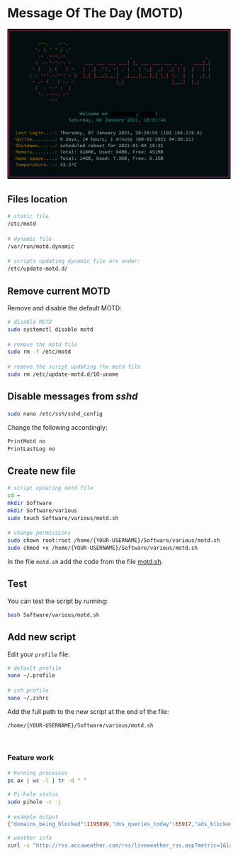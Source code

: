 # Message Of The Day (MOTD)

![motd](../img/motd.png)

## Files location
``` bash
# static file
/etc/motd

# dynamic file
/var/run/motd.dynamic

# scripts updating dynamic file are under:
/etc/update-motd.d/
```

## Remove current MOTD
Remove and disable the default MOTD:
``` bash
# disable MOTD
sudo systemctl disable motd

# remove the motd file
sudo rm -f /etc/motd

# remove the script updating the motd file
sudo rm /etc/update-motd.d/10-uname
```

## Disable messages from *sshd*
``` bash
sudo nano /etc/ssh/sshd_config
```

Change the following accordingly:
``` bash
PrintMotd no
PrintLastLog no
```

## Create new file
``` bash
# script updating motd file
cd ~
mkdir Software
mkdir Software/various
sudo touch Software/various/motd.sh

# change permissions
sudo chown root:root /home/{YOUR-USERNAME}/Software/various/motd.sh
sudo chmod +x /home/{YOUR-USERNAME}/Software/various/motd.sh
```

In the file `motd.sh` add the code from the file [motd.sh](https://github.com/smyrnakis/raspberry-born/blob/main/src/motd.sh).

## Test
You can test the script by running:
``` bash
bash Software/various/motd.sh
```

## Add new script
Edit your `profile` file:

``` bash
# default profile
nano ~/.profile

# zsh profile
nano ~/.zshrc
```

Add the full path to the new script at the end of the file:
``` bash
/home/{YOUR-USERNAME}/Software/various/motd.sh
```

<br>

### Feature work

``` bash
# Running processes
ps ax | wc -l | tr -d " "
```

``` bash
# Pi-hole status
sudo pihole -c -j

# example output
{"domains_being_blocked":1195899,"dns_queries_today":65917,"ads_blocked_today":30020,"ads_percentage_today":45.542122}
```

``` bash
# weather info
curl -s "http://rss.accuweather.com/rss/liveweather_rss.asp?metric=1&locCode=EUR|UK|UK001|NAILSEA|" | sed -n '/Currently:/ s/.*: \(.*\): \([0-9]*\)\([CF]\).*/\2°\3, \1/p'
```